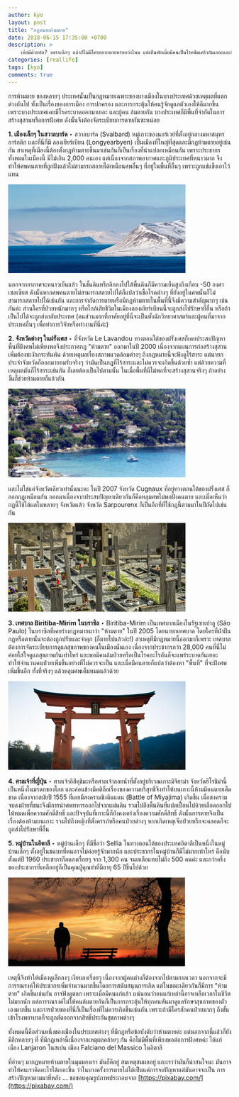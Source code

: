 ```yaml
---
author: kyo
layout: post
title: "กฎหมายห้ามตาย"
date: 2018-06-15 17:35:00 +0700
description: >
    เห้ยมีด้วยอ๋อ? เพราะลึกๆ แล้วก็ไม่มีใครอยากตายหรอกว่าไหม แต่เห็นพักเนี่ยมีคนเป็นโรคซึมเศร้ากันเยอะและก็มีข่าวฆ่าตัวตายกันตามสถานที่ต่างๆ แต่ก็มีบางประเทศนะที่มีกฏหมายห้ามตายแบบว่า ห้ามมาตายนะผิดกฏหมาย!
categories: [reallife]
tags: [kyo]
comments: true
---
```

การห้ามตาย ของหลายๆ ประเทศนั้นเป็นกฎหมายเฉพาะของบางเมืองในบางประเทศด้วยเหตุผลที่แตกต่างกันไป ทั้งเป็นเรื่องของการเมือง การปกครอง และการกระตุ้นให้คนรู้จักดูแลตัวเองให้ดีมากขึ้น เพราะบางประเทศเคยมีโรคระบาดออกมาเยอะ และผู้คน
ล้มตายกัน บางประเทศก็มีพื้นที่จำกัดในการสร้างสุสานหรือการฝังศพ ดังนั้นจึงต้องจัดระเบียบการตายกันซะหน่อย

**1. เมืองเล็กๆ ในสวาลบาร์ด** ‣ สวาลบาร์ด (Svalbard) หมู่เกาะของนอร์เวย์ที่ตั้งอยู่กลางมหาสมุทรอาร์กติก และที่นี่ก็มี
ลองเยียร์เบียน (Longyearbyen) เป็นเมืองที่ใหญ่ที่สุดและมีกฎห้ามตายอยู่เช่นกัน สาเหตุที่เมืองนี้ต้องตั้งกฎห้ามตายขึ้นมาเช่นกันก็เป็นเรื่องที่น่าแปลกเหมือนกัน เพราะประชากรทั้งหมดในเมืองนี้ มีไม่เกิน 2,000 คนเอง แต่เนื่องจากสภาพอากาศและภูมิประเทศที่หนาวมาก จึงทำให้ศพคนตายที่ถูกฝังแล้วไม่สามารถสลายได้เหมือนศพอื่นๆ ที่อยู่ในพื้นที่อื่นๆ เพราะถูกแช่แข็งเอาไว้แทน

![Longyearbyen](/assets/img/authors/kyo/2018-06-15/1.jpg)

นอกจากอากาศจะหนาวเย็นแล้ว ในชั้นดินหรือลึกลงไปใต้พื้นดินก็มีความเย็นสูงถึงเกือบ -50 องศาเซลเซียส ดังนั้นหากศพคนตายไม่สามารถสลายไปได้ก็แปลว่าเชื้อโรคต่างๆ ที่ยังอยู่ในศพนั้นก็ไม่สามารถสลายไปได้เช่นกัน และการจำกัดการตายหรือมีกฎห้ามตายในพื้นที่นี้จึงมีความสำคัญมากๆ เช่นกันค่ะ ส่วนใครที่ป่วยหนักมากๆ หรือใกล้เสียชีวิตในเมืองลองเยียร์เบียนนี้จะถูกส่งไปรักษาที่อื่น หรือถ้าเป็นไปได้จะถูกส่งกลับประเทศ (คนส่วนมากที่อาศัยอยู่ที่นี่จะเป็นทั้งนักวิทยาศาสตร์และผู้คนที่มาจากประเทศอื่นๆ เพื่อทำการวิจัยหรือทำงานที่นี่ค่ะ)

**2. จังหวัดต่างๆ ในฝรั่งเศส** ‣ ที่จังหวัด Le Lavandou ทางตอนใต้ของฝรั่งเศสก็เคยประสบปัญหาพื้นที่ฝังศพไม่เพียงพอจึงประกาศกฎ "ห้ามตาย" ออกมาในปี 2000 เนื่องจากแผนการก่อสร้างสุสานเพิ่มต้องชะงักกระทันหัน ด้วยเหตุผลเรื่องสภาพแวดล้อมต่างๆ ถึงกฎหมายนี้จะฟังดูไร้สาระ แต่นายกประจำจังหวัดก็ออกมายอมรับจริงๆ ว่ามันเป็นกฎที่ไร้สาระและไม่ควรจะเกิดขึ้นด้วยซ้ำ แต่ด้วยความที่เหตุผลมันก็ไร้สาระเช่นกัน ก็เลยต้องเป็นไปตามนั้น ในเมื่อพื้นที่มีไม่พอที่จะสร้างสุสานจริงๆ ถ้าอย่างงั้นก็ช่วยห้ามตายก็แล้วกัน

![Le Lavandou](/assets/img/authors/kyo/2018-06-15/2.jpg)

และไม่ใช่แค่จังหวัดเดียวเท่านั้นนะคะ ในปี 2007 จังหวัด Cugnaux ที่อยู่ทางตอนใต้ของฝรั่งเศส
ก็ออกกฎเหมือนกัน ออกมาเนื่องจากประสบปัญหาเดียวกันก็คือหลุมศพไม่พอฝังคนตาย และเมื่อเห็นว่ากฎนี้ใช้ได้ผลในหลายๆ จังหวัดแล้ว จังหวัด Sarpourenx ก็เป็นอีกที่ที่ใช้กฎนี้ตามมาในปีถัดไปเช่นกัน

![Biritiba-Mirim](/assets/img/authors/kyo/2018-06-15/3.jpg)

**3. เทศบาล Biritiba-Mirim ในบราซิล** ‣ Biritiba-Mirim เป็นเทศบาลเมืองในรัฐเซาเปาลู (São Paulo) ในบราซิลที่เคยร่างกฎหมายมาว่า "ห้ามตาย" ในปี 2005 โดยนายกเทศบาล โดยใครที่ฝ่าฝืนกฎหรือตายนั้นจะต้องถูกปรับและจำคุก (ก็ตายไปแล้วอ่ะ!) สาเหตุที่มีกฎหมายนี้ออกมาก็เพราะ เทศบาลต้องการจัดระเบียบการดูแลสุขภาพของคนในเมืองนั่นเอง เนื่องจากประชากรกว่า 28,000 คนที่นี่ไม่ค่อยใส่ใจดูแลสุขภาพกันเท่าไหร่ และพอมีคนล้มป่วยหรือเป็นโรคอะไรกันก็จะแพร่ระบาดกันเยอะ ทำให้จำนวนคนป่วยเพิ่มขึ้นอย่างที่ไม่ควรจะเป็น และเมื่อมีคนตายก็แปลว่าต้องหา "พื้นที่" ที่จะฝังศพเพิ่มขึ้นอีก ทั้งที่จริงๆ แล้วหลุมศพเต็มหมดแล้วด้วย

![Itsukushima](/assets/img/authors/kyo/2018-06-15/4.jpg)

**4. ศาลเจ้าที่ญี่ปุ่น** ‣ ศาลเจ้าอิสึคุชิมะหรือศาลเจ้าลอยน้ำที่ตั้งอยู่บริเวณเกาะมิจิยาม่า จังหวัดฮิโรชิม่านี้เป็นหนึ่งในมรดกของโลก และค่อนข้างมีคติถือเรื่องของความบริสุทธิ์จึงทำให้บนเกาะนี้ห้ามมีคนตายเด็ดขาด เนื่องจากสมัยปี 1555 ที่เคยมีสงครามชิงดินแดน (Battle of Miyajima) เกิดขึ้น เมื่อสงครามจบลงฝ่ายที่ชนะจึงมีการนำศพทหารออกไปจากแผ่นดิน รวมไปถึงพื้นดินที่แปดเปื้อนไปด้วยเลือดออกไปให้หมดเพื่อความศักดิ์สิทธิ์ และปัจจุบันที่เกาะนี้ก็ยังคงเคร่งเรื่องความศักดิ์สิทธิ์ ดังนั้นการตายจึงเป็นเรื่องต้องห้ามบนเกาะ รวมไปถึงหญิงที่ตั้งครรภ์หรือคนป่วยต่างๆ หากเกิดเหตุเจ็บป่วยหรือจะคลอดก็จะถูกส่งไปรักษาที่อื่น

**5. หมู่บ้านในอิตาลี** ‣ หมู่บ้านเล็กๆ ที่มีชื่อว่า Sellia ในทางตอนใต้ของประเทศอิตาลีเป็นหนึ่งในหมู่บ้านเล็กๆ ตั้งอยู่ในชนบทที่คนอาจไม่ค่อยรู้จักมากนัก และประชากรในหมู่บ้านก็มีไม่มากเท่าไหร่ คือนับตั้งแต่ปี 1960 ประชากรก็ลดลงเรื่อยๆ จาก 1,300 คน จนเหลือแทบไม่ถึง 500 คนค่ะ และกว่าครึ่งของประชากรที่เหลืออยู่ก็เป็นคุณปู่คุณย่าที่มีอายุ 65 ปีขึ้นไปด้วย

![Sellia](/assets/img/authors/kyo/2018-06-15/5.jpg)

เหตุนี้จึงทำให้เมืองดูเล็กลงๆ เงียบลงเรื่อยๆ เนื่องจากผู้คนต่างก็ต้องจากไปตามกาลเวลา นอกจากจะมีการรณรงค์ให้ประชากรเพิ่มจำนวนมากขึ้นโดยการสนับสนุนการเกิด แต่ในขณะเดียวกันก็มีการ "ห้ามตาย" เกิดขึ้นเช่นกัน อาจฟังดูตลก เพราะเมื่อมีคนแก่แล้ว แน่นอนว่าคนแก่เหล่านี้อาจเหลือเวลาในชีวิตไม่มากนัก แต่การรณรงค์ไม่ให้คนล้มตายกันก็เป็นการกระตุ้นให้ทุกคนหันมาดูแลรักษาสุขภาพของตัวเองมากขึ้น และการป่วยของที่นี่ก็เป็นเรื่องที่ไม่ควรเกิดขึ้นเช่นกัน เพราะถ้ามีใครสักคนป่วยมากๆ ถึงขั้นเข้าโรงพยาบาลก็จะถูกตัดออกจากสิทธิ์ประกันสุขภาพต่างๆ

ทั้งหมดนี้คือส่วนหนึ่งของเมืองในประเทศต่างๆ ที่มีกฎหรือข้อบังคับว่าห้ามตายค่ะ แต่นอกจากนี้แล้วก็ยังมีอีกหลายๆ ที่ ที่มีกฎเหล่านี้เนื่องจากเหตุผลคล้ายๆ กัน คือไม่มีพื้นที่เพียงพอต่อการฝังศพค่ะ ได้แก่เมือง Lanjaron ในสเปน เมือง Falciano del Massico ในอิตาลี

ที่อ่านๆ มากฏหมายห้ามตายในมุมมองเรา มันก็ดีอยู่ สมเหตุสมผลอยู่ และเราว่ามันก็น่าสนใจนะ มันอาจทำให้คนเราคิดอะไรได้เยอะขึ้น ว่าในบางครั้งการตายไม่ได้เป็นแค่การจบปัญหาแต่มันอาจจะเป็น การสร้างปัญหาตามมาที่หลัง ... ขอขอบคุณรูปภาพประกอบจาก [https://pixabay.com/](https://pixabay.com/)
